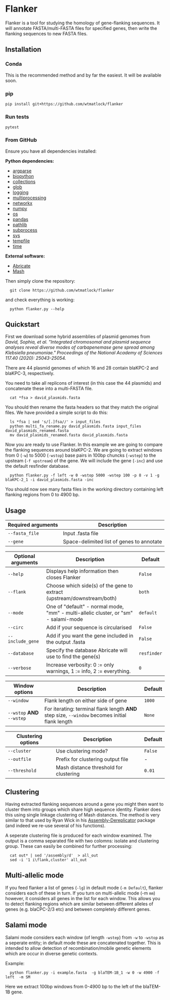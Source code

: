 # Flanker

Flanker is a tool for studying the homology of gene-flanking sequences. It will annotate FASTA/multi-FASTA files for specified genes, then write the flanking sequences to new FASTA files.

## Installation

### Conda

This is the recommended method and by far the easiest. It will be available soon.

### pip

```
pip install git+https://github.com/wtmatlock/flanker
```

### Run tests

```
pytest
```

### From GitHub

Ensure you have all dependencies installed:

**Python dependencies:**

* [argparse](https://docs.python.org/3/library/argparse.html)
* [biopython](https://biopython.org)
* [collections](https://docs.python.org/3/library/collections.html)
* [glob](https://docs.python.org/3/library/glob.html)
* [logging](https://docs.python.org/3/library/logging.html)
* [multiprocessing](https://docs.python.org/3/library/multiprocessing.html)
* [networkx](https://networkx.org/documentation/stable/)
* [numpy](https://numpy.org)
* [os](https://docs.python.org/3/library/os.html)
* [pandas](https://pandas.pydata.org)
* [pathlib](https://docs.python.org/3/library/pathlib.html)
* [subprocess](https://docs.python.org/3/library/subprocess.html)
* [sys](https://docs.python.org/3/library/sys.html)
* [tempfile](https://docs.python.org/3/library/tempfile.html)
* [time](https://docs.python.org/3/library/time.html)

**External software:**

* [Abricate](https://github.com/tseemann/abricate)
* [Mash](https://github.com/marbl/Mash)

Then simply clone the repository:

```
  git clone https://github.com/wtmatlock/flanker
```

and check everything is working:

```
  python flanker.py --help
```

## Quickstart

First we download some hybrid assemblies of plasmid genomes from *David, Sophia, et al. "Integrated chromosomal and plasmid sequence analyses reveal diverse modes of carbapenemase gene spread among Klebsiella pneumoniae." Proceedings of the National Academy of Sciences 117.40 (2020): 25043-25054.*

There are 44 plasmid genomes of which 16 and 28 contain blaKPC-2 and blaKPC-3, respectively.

You need to take all replicons of interest (in this case the 44 plasmids) and concatenate these into a multi-FASTA file.

```
  cat *fsa > david_plasmids.fasta
```

You should then rename the fasta headers so that they match the original files. We have provided a simple script to do this:

```
  ls *fsa | sed 's/[.]fsa//' > input_files
  python multi_fa_rename.py david_plasmids.fasta input_files david_plasmids_renamed.fasta
  mv david_plasmids_renamed.fasta david_plasmids.fasta
```

Now you are ready to use Flanker. In this example we are going to compare the flanking sequences around blaKPC-2. We are going to extract windows from 0 (```-w```) to 5000 (```-wstop```) base pairs in 100bp chuncks (```-wstep```) to the upsteam (```-f upstream```) of the gene. We will include the gene (```-inc```) and use the default resfinder database.

```
  python flanker.py -f left -w 0 -wstop 5000 -wstep 100 -p 8 -v 1 -g blaKPC-2_1 -i david_plasmids.fasta -inc
```

You should now see many fasta files in the working directory containing left flanking regions from 0 to 4900 bp.

## Usage

| Required arguments  | Description |
| --- | --- |
| ```--fasta_file``` | Input .fasta file |
| ```--gene```| Space-delimited list of genes to annotate |

| Optional arguments | Description | Default|
| --- | --- | --- |
| ```--help``` | Displays help information then closes Flanker | ```False``` |
| ```--flank``` | Choose which side(s) of the gene to extract (upstream/downstream/both)| ```both``` |
| ```--mode``` | One of "default" - normal mode, "mm" - multi-allelic cluster, or "sm" - salami-mode| ```default``` |
| ```--circ``` | Add if your sequence is circularised | ```False``` |
| ```--include_gene``` | Add if you want the gene included in the output .fasta | ```False``` |
| ```--database``` | Specify the database Abricate will use to find the gene(s) | ```resfinder``` |
| ```--verbose``` | Increase verbosity: 0 := only warnings, 1 := info, 2 := everything. | ```0``` |

| Window options | Description | Default |
| --- | --- | --- |
| ```--window``` | Flank length on either side of gene | ```1000``` |
| ```--wstop``` **AND** ```--wstep``` | For iterating: terminal flank length **AND** step size, ```--window``` becomes initial flank length | ```None``` |

| Clustering options | Description | Default |
| --- | --- | --- |
| ```--cluster``` | Use clustering mode? | ```False``` |
| ```--outfile``` | Prefix for clustering output file | - |
| ```--threshold``` | Mash distance threshold for clustering | ```0.01``` |

## Clustering

Having extracted flanking sequences around a gene you might then want to cluster them into groups which share high sequence identity. Flanker does this using single linkage clustering of Mash distances. The method is very similar to that used by Ryan Wick in his [Assembly-Dereplicator](https://github.com/rrwick/Assembly-Dereplicator) package (and indeed we re-use several of his functions).

A seperate clustering file is produced for each window examined. The output is a comma separated file with two colomns: isolate and clustering group. These can easily be combined for further processing:

```
  cat out* | sed '/assembly/d'  > all_out
  sed -i '1 i\flank,cluster' all_out
```

## Multi-allelic mode

If you feed flanker a list of genes (```-lg```) in default mode (```-m Default```), flanker considers each of these in turn. If you turn on multi-allelic mode (-m ```mm```) however, it considers all genes in the list for each window. This allows you to detect flanking regions which are similar between different alleles of genes (e.g. blaCPC-2/3 etc) and between completely different genes. 

## Salami mode

Salami mode considers each window (of length ```-wstep```) from ```-w``` to ```-wstop``` as a seperate entity; in default mode these are concatenated together. This is intended to allow detection of recombination/mobile genetic elements which are occur in diverse genetic contexts.

Example:
```
  python flanker.py -i example.fasta  -g blaTEM-1B_1 -w 0 -w 4900 -f left  -m SM  
```

Here we extract 100bp windows from 0-4900 bp to the left of the blaTEM-1B gene.
